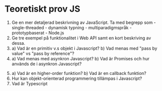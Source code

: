 # Teoretiskt prov JS

1. Ge en mer detaljerad beskrivning av JavaScript. Ta med begrepp som - single-threaded - dynamisk typning - multiparadigmspråk - prototypbaserat - Node.js 
2. Ge tre exempel på funktionalitet i Web API samt en kort beskriving av dessa.
3. a) Vad är en primitiv v.s objekt i Javascript?
   b) Vad menas med "pass by value" vs "pass by reference"?
4. a) Vad menas med  asynkron Javascript?
   b) Vad är Promises och hur används de i asynkron Javascript?
5) a) Vad är en higher-order funktion?
   b) Vad är en callback funktion?
6) Hur kan objekt-orienterad programmering tillämpas i Javascript?
7) Vad är Typescript




